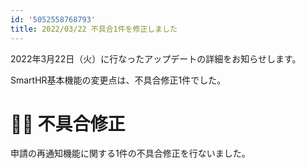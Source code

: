 ```yaml
---
id: '5052558768793'
title: 2022/03/22 不具合1件を修正しました
---
```

2022年3月22日（火）に行なったアップデートの詳細をお知らせします。

SmartHR基本機能の変更点は、不具合修正1件でした。

# 👨‍⚕️ 不具合修正

申請の再通知機能に関する1件の不具合修正を行ないました。
